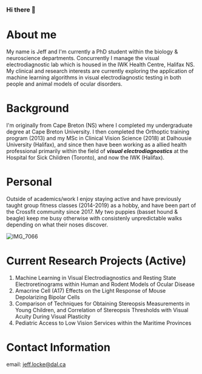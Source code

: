 ### Hi there 👋

# About me
My name is Jeff and I'm currently a PhD student within the biology & neuroscience departments. Concurrently I manage the visual electrodiagnostic lab which is housed in the IWK Health Centre, Halifax NS. My clinical and research interests are currently exploring the application of machine learning algorithms in visual electrodiagnostic testing in both people and animal models of ocular disorders.

# Background
I'm originally from Cape Breton (NS) where I completed my undergraduate degree at Cape Breton University. I then completed the Orthoptic training program (2013) and my MSc in Clinical Vision Science (2018) at Dalhousie University (Halifax), and since then have been working as a allied health professional primarily within the field of ***visual electrodiagnostics*** at the Hospital for Sick Children (Toronto), and now the IWK (Halifax). 

# Personal 
Outside of academics/work I enjoy staying active and have previously taught group fitness classes (2014-2019) as a hobby, and have been part of the Crossfit community since 2017. My two puppies (basset hound & beagle) keep me busy otherwise with consistenly unpredictable walks depending on what their noses discover. 

![IMG_7066](https://github.com/lockejeff/lockejeff/assets/144152073/20ccd153-bddc-4cbf-9cd6-873380e3c527)

# Current Research Projects (**Active**)
1. Machine Learning in Visual Electrodiagnostics and Resting State Electroretinograms within Human and Rodent Models of Ocular Disease
2. Amacrine Cell (A17) Effects on the Light Response of Mouse Depolarizing Bipolar Cells
3. Comparison of Techniques for Obtaining Stereopsis Measurements in Young Children, and Correlation of Stereopsis Thresholds with Visual Acuity During Visual Plasticity
4. Pediatric Access to Low Vision Services within the Maritime Provinces

# Contact Information 
email: jeff.locke@dal.ca 

<!--
**lockejeff/lockejeff** is a ✨ _special_ ✨ repository because its `README.md` (this file) appears on your GitHub profile.

Here are some ideas to get you started:

- 🔭 I’m currently working on ...
- 🌱 I’m currently learning ...
- 👯 I’m looking to collaborate on ...
- 🤔 I’m looking for help with ...
- 💬 Ask me about ...
- 📫 How to reach me: ...
- 😄 Pronouns: ...
- ⚡ Fun fact: ...
-->
